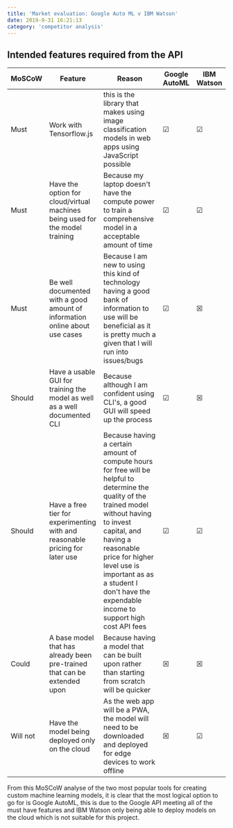 ```yaml
---
title: 'Market evaluation: Google Auto ML v IBM Watson'
date: 2019-9-31 16:21:13
category: 'competitor analysis'
---
```


## Intended features required from the API

| MoSCoW   | Feature                                                                      | Reason                                                                                                                                                                                                                                                                                                     | Google AutoML | IBM Watson |
| -------- | ---------------------------------------------------------------------------- | ---------------------------------------------------------------------------------------------------------------------------------------------------------------------------------------------------------------------------------------------------------------------------------------------------------- | ------------- | ---------- |
| Must     | Work with Tensorflow.js                                                      | this is the library that makes using image classification models in web apps using JavaScript possible                                                                                                                                                                                                     | &#x2611;      | &#x2611;   |
| Must     | Have the option for cloud/virtual machines being used for the model training | Because my laptop doesn't have the compute power to train a comprehensive model in a acceptable amount of time                                                                                                                                                                                             | &#x2611;      | &#x2611;   |
| Must     | Be well documented with a good amount of information online about use cases  | Because I am new to using this kind of technology having a good bank of information to use will be beneficial as it is pretty much a given that I will run into issues/bugs                                                                                                                                | &#x2611;      | &#x2612;   |
| Should   | Have a usable GUI for training the model as well as a well documented CLI    | Because although I am confident using CLI's, a good GUI will speed up the process                                                                                                                                                                                                                          | &#x2611;      | &#x2612;   |
| Should   | Have a free tier for experimenting with and reasonable pricing for later use | Because having a certain amount of compute hours for free will be helpful to determine the quality of the trained model without having to invest capital, and having a reasonable price for higher level use is important as as a student I don't have the expendable income to support high cost API fees | &#x2611;      | &#x2611;   |
| Could    | A base model that has already been pre-trained that can be extended upon     | Because having a model that can be built upon rather than starting from scratch will be quicker                                                                                                                                                                                                            | &#x2612;      | &#x2612;   |
| Will not | Have the model being deployed only on the cloud                              | As the web app will be a PWA, the model will need to be downloaded and deployed for edge devices to work offline                                                                                                                                                                                           | &#x2612;      | &#x2611;   |

From this MoSCoW analyse of the two most popular tools for creating custom machine learning models, it is clear that the most logical option to go for is Google AutoML, this is due to the Google API meeting all of the must have features and IBM Watson only being able to deploy models on the cloud which is not suitable for this project.

